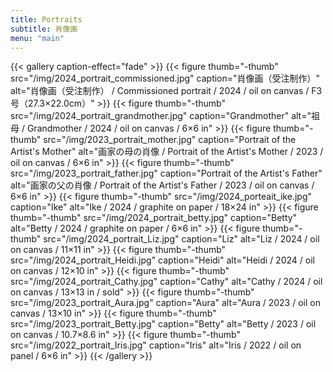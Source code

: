 ```yaml
---
title: Portraits
subtitle: 肖像画
menu: "main"
---
```



{{< gallery caption-effect="fade" >}}
  {{< figure thumb="-thumb" src="/img/2024_portrait_commissioned.jpg" caption="肖像画（受注制作）" alt="肖像画（受注制作） / Commissioned portrait / 2024 / oil on canvas / F3号（27.3×22.0cm）" >}}
  {{< figure thumb="-thumb" src="/img/2024_portrait_grandmother.jpg" caption="Grandmother" alt="祖母 / Grandmother / 2024 / oil on canvas / 6×6 in" >}}
  {{< figure thumb="-thumb" src="/img/2023_portrait_mother.jpg" caption="Portrait of the Artist's Mother" alt="画家の母の肖像 / Portrait of the Artist's Mother / 2023 / oil on canvas / 6×6 in" >}}
  {{< figure thumb="-thumb" src="/img/2023_portrait_father.jpg" caption="Portrait of the Artist's Father" alt="画家の父の肖像 / Portrait of the Artist's Father / 2023 / oil on canvas / 6×6 in" >}}
  {{< figure thumb="-thumb" src="/img/2024_porteait_ike.jpg" caption="Ike" alt="Ike / 2024 / graphite on paper / 18×24 in" >}}
  {{< figure thumb="-thumb" src="/img/2024_portrait_betty.jpg" caption="Betty" alt="Betty / 2024 / graphite on paper / 6×6 in" >}}
  {{< figure thumb="-thumb" src="/img/2024_portrait_Liz.jpg" caption="Liz" alt="Liz / 2024 / oil on canvas / 11×11 in" >}}
  {{< figure thumb="-thumb" src="/img/2024_portrait_Heidi.jpg" caption="Heidi" alt="Heidi / 2024 / oil on canvas / 12×10 in" >}}
  {{< figure thumb="-thumb" src="/img/2024_portrait_Cathy.jpg" caption="Cathy" alt="Cathy / 2024 / oil on canvas / 13×13 in / sold" >}}
  {{< figure thumb="-thumb" src="/img/2023_portrait_Aura.jpg" caption="Aura" alt="Aura / 2023 / oil on canvas / 13×10 in" >}}
  {{< figure thumb="-thumb" src="/img/2023_portrait_Betty.jpg" caption="Betty" alt="Betty / 2023 / oil on canvas / 10.7×8.6 in" >}}
  {{< figure thumb="-thumb" src="/img/2022_portrait_Iris.jpg" caption="Iris" alt="Iris / 2022 / oil on panel / 6×6 in" >}}
{{< /gallery >}}
